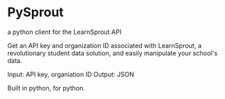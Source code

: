 PySprout
========

a python client for the LearnSprout API

Get an API key and organization ID associated with LearnSprout, a revolutionary student data solution, 
and easily manipulate your school's data. 

Input: API key, organiation ID
Output: JSON

Built in python, for python.
